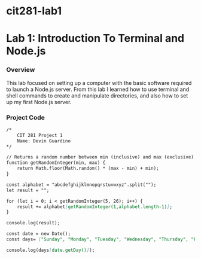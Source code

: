 # cit281-lab1

# Lab 1: Introduction To Terminal and Node.js

### Overview
This lab focused on setting up a computer with the basic software required to launch a Node.js server. From this lab I learned how to use terminal and shell commands to create and manipulate directories, and also how to set up my first Node.js server.

### Project Code
```markdown
/*
    CIT 281 Project 1
    Name: Devin Guardino
*/

// Returns a random number between min (inclusive) and max (exclusive)
function getRandomInteger(min, max) {
    return Math.floor(Math.random() * (max - min) + min);
}

const alphabet = "abcdefghijklmnopqrstuvwxyz".split("");
let result = "";

for (let i = 0; i < getRandomInteger(5, 26); i++) {
    result += alphabet[getRandomInteger(1,alphabet.length-1)];
}

console.log(result);
```

```markdown
const date = new Date();
const days= ["Sunday", "Monday", "Tuesday", "Wednesday", "Thursday", "Friday", "Saturday"];

console.log(days[date.getDay()]);
```
